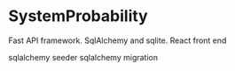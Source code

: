 # SystemProbability
 Fast API framework. SqlAlchemy and sqlite. React front end

sqlalchemy seeder
sqlalchemy migration